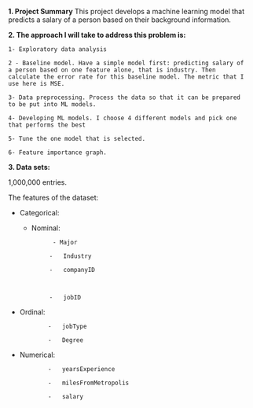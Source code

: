﻿



**1.  Project Summary**
		This project develops a machine learning model that predicts a salary of a person based on their background information.

  

**2. The approach I will take to address this problem is:**  
    

	1- Exploratory data analysis
    
    2 - Baseline model. Have a simple model first: predicting salary of
    a person based on one feature alone, that is industry. Then
    calculate the error rate for this baseline model. The metric that I
    use here is MSE.
    
    3- Data preprocessing. Process the data so that it can be prepared
    to be put into ML models.
    
    4- Developing ML models. I choose 4 different models and pick one
    that performs the best
    
    5- Tune the one model that is selected.
    
    6- Feature importance graph.

**3.  Data sets:**  
    

1,000,000 entries.

The features of the dataset:

 - Categorical:  
   
   
   -   Nominal:

    



				 - Major  
      			    
      			-   Industry  
      			    
      			-   companyID

    

				-   jobID  
    

-   Ordinal:  
    

				-   jobType  
				    
				-   Degree  
    

-   Numerical:  
    

				-   yearsExperience  
				    
				-   milesFromMetropolis  
				    
				-   salary
